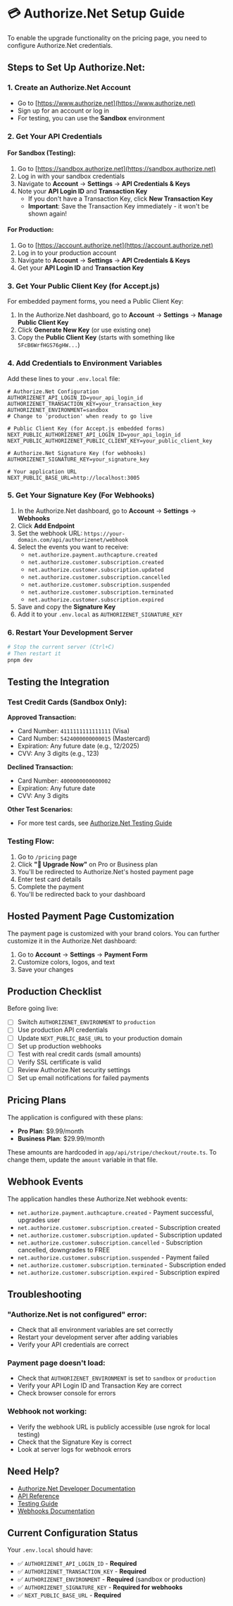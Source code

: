 # 💳 Authorize.Net Setup Guide

To enable the upgrade functionality on the pricing page, you need to configure Authorize.Net credentials.

## Steps to Set Up Authorize.Net:

### 1. Create an Authorize.Net Account
- Go to [https://www.authorize.net](https://www.authorize.net)
- Sign up for an account or log in
- For testing, you can use the **Sandbox** environment

### 2. Get Your API Credentials

#### For Sandbox (Testing):
1. Go to [https://sandbox.authorize.net](https://sandbox.authorize.net)
2. Log in with your sandbox credentials
3. Navigate to **Account** → **Settings** → **API Credentials & Keys**
4. Note your **API Login ID** and **Transaction Key**
   - If you don't have a Transaction Key, click **New Transaction Key**
   - **Important**: Save the Transaction Key immediately - it won't be shown again!

#### For Production:
1. Go to [https://account.authorize.net](https://account.authorize.net)
2. Log in to your production account
3. Navigate to **Account** → **Settings** → **API Credentials & Keys**
4. Get your **API Login ID** and **Transaction Key**

### 3. Get Your Public Client Key (for Accept.js)

For embedded payment forms, you need a Public Client Key:

1. In the Authorize.Net dashboard, go to **Account** → **Settings** → **Manage Public Client Key**
2. Click **Generate New Key** (or use existing one)
3. Copy the **Public Client Key** (starts with something like `5FcB6WrfHGS76gHW...`)

### 4. Add Credentials to Environment Variables

Add these lines to your `.env.local` file:

```env
# Authorize.Net Configuration
AUTHORIZENET_API_LOGIN_ID=your_api_login_id
AUTHORIZENET_TRANSACTION_KEY=your_transaction_key
AUTHORIZENET_ENVIRONMENT=sandbox
# Change to 'production' when ready to go live

# Public Client Key (for Accept.js embedded forms)
NEXT_PUBLIC_AUTHORIZENET_API_LOGIN_ID=your_api_login_id
NEXT_PUBLIC_AUTHORIZENET_PUBLIC_CLIENT_KEY=your_public_client_key

# Authorize.Net Signature Key (for webhooks)
AUTHORIZENET_SIGNATURE_KEY=your_signature_key

# Your application URL
NEXT_PUBLIC_BASE_URL=http://localhost:3005
```

### 5. Get Your Signature Key (For Webhooks)

1. In the Authorize.Net dashboard, go to **Account** → **Settings** → **Webhooks**
2. Click **Add Endpoint**
3. Set the webhook URL: `https://your-domain.com/api/authorizenet/webhook`
4. Select the events you want to receive:
   - `net.authorize.payment.authcapture.created`
   - `net.authorize.customer.subscription.created`
   - `net.authorize.customer.subscription.updated`
   - `net.authorize.customer.subscription.cancelled`
   - `net.authorize.customer.subscription.suspended`
   - `net.authorize.customer.subscription.terminated`
   - `net.authorize.customer.subscription.expired`
5. Save and copy the **Signature Key**
6. Add it to your `.env.local` as `AUTHORIZENET_SIGNATURE_KEY`

### 6. Restart Your Development Server

```bash
# Stop the current server (Ctrl+C)
# Then restart it
pnpm dev
```

## Testing the Integration

### Test Credit Cards (Sandbox Only):

**Approved Transaction:**
- Card Number: `4111111111111111` (Visa)
- Card Number: `5424000000000015` (Mastercard)
- Expiration: Any future date (e.g., 12/2025)
- CVV: Any 3 digits (e.g., 123)

**Declined Transaction:**
- Card Number: `4000000000000002`
- Expiration: Any future date
- CVV: Any 3 digits

**Other Test Scenarios:**
- For more test cards, see [Authorize.Net Testing Guide](https://developer.authorize.net/hello_world/testing_guide/)

### Testing Flow:

1. Go to `/pricing` page
2. Click **"🚀 Upgrade Now"** on Pro or Business plan
3. You'll be redirected to Authorize.Net's hosted payment page
4. Enter test card details
5. Complete the payment
6. You'll be redirected back to your dashboard

## Hosted Payment Page Customization

The payment page is customized with your brand colors. You can further customize it in the Authorize.Net dashboard:

1. Go to **Account** → **Settings** → **Payment Form**
2. Customize colors, logos, and text
3. Save your changes

## Production Checklist

Before going live:

- [ ] Switch `AUTHORIZENET_ENVIRONMENT` to `production`
- [ ] Use production API credentials
- [ ] Update `NEXT_PUBLIC_BASE_URL` to your production domain
- [ ] Set up production webhooks
- [ ] Test with real credit cards (small amounts)
- [ ] Verify SSL certificate is valid
- [ ] Review Authorize.Net security settings
- [ ] Set up email notifications for failed payments

## Pricing Plans

The application is configured with these plans:

- **Pro Plan**: $9.99/month
- **Business Plan**: $29.99/month

These amounts are hardcoded in `app/api/stripe/checkout/route.ts`. To change them, update the `amount` variable in that file.

## Webhook Events

The application handles these Authorize.Net webhook events:

- `net.authorize.payment.authcapture.created` - Payment successful, upgrades user
- `net.authorize.customer.subscription.created` - Subscription created
- `net.authorize.customer.subscription.updated` - Subscription updated
- `net.authorize.customer.subscription.cancelled` - Subscription cancelled, downgrades to FREE
- `net.authorize.customer.subscription.suspended` - Payment failed
- `net.authorize.customer.subscription.terminated` - Subscription ended
- `net.authorize.customer.subscription.expired` - Subscription expired

## Troubleshooting

### "Authorize.Net is not configured" error:
- Check that all environment variables are set correctly
- Restart your development server after adding variables
- Verify your API credentials are correct

### Payment page doesn't load:
- Check that `AUTHORIZENET_ENVIRONMENT` is set to `sandbox` or `production`
- Verify your API Login ID and Transaction Key are correct
- Check browser console for errors

### Webhook not working:
- Verify the webhook URL is publicly accessible (use ngrok for local testing)
- Check that the Signature Key is correct
- Look at server logs for webhook errors

## Need Help?

- [Authorize.Net Developer Documentation](https://developer.authorize.net/)
- [API Reference](https://developer.authorize.net/api/reference/)
- [Testing Guide](https://developer.authorize.net/hello_world/testing_guide/)
- [Webhooks Documentation](https://developer.authorize.net/api/reference/features/webhooks.html)

## Current Configuration Status

Your `.env.local` should have:
- ✅ `AUTHORIZENET_API_LOGIN_ID` - **Required**
- ✅ `AUTHORIZENET_TRANSACTION_KEY` - **Required**
- ✅ `AUTHORIZENET_ENVIRONMENT` - **Required** (sandbox or production)
- ✅ `AUTHORIZENET_SIGNATURE_KEY` - **Required for webhooks**
- ✅ `NEXT_PUBLIC_BASE_URL` - **Required**
